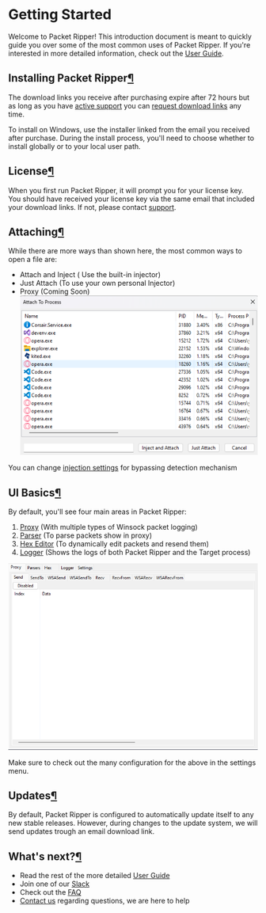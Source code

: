 # Getting Started

Welcome to Packet Ripper! This introduction document is meant to quickly guide you over some of the most common uses of Packet Ripper. If you're interested in more detailed information, check out the  [User Guide](https://docs.packetripper.live/user-guide).

## Installing Packet Ripper[¶](https://docs.packetripper.live/getting-started.html#installing-Packet-Ripper "Permanent link")

The download links you receive after purchasing expire after 72 hours but as long as you have  [active support](https://packetripper.live/faq)  you can  [request download links](https://packetripper.live/recover/)  any time.

To install on Windows, use the installer linked from the email you received after purchase. During the install process, you'll need to choose whether to install globally or to your local user path.

## License[¶](https://docs.packetripper.live/getting-started.html#license "Permanent link")

When you first run Packet Ripper, it will prompt you for your license key. You should have received your license key via the same email that included your download links. If not, please contact  [support](https://packetripper.live/support).

## Attaching[¶](https://docs.packetripper.live/getting-started.html#attaching "Permanent link")

While there are more ways than shown here, the most common ways to open a file are:

-   Attach and Inject ( Use the built-in injector)
-   Just Attach (To use your own personal Injector)
-   Proxy (Coming Soon)
![Attach Menu ><](images/attach.png "Attach Menu")

You can change [injection settings](/user-guide/injector) for bypassing detection mechanism

## UI Basics[¶](https://docs.packetripper.live/getting-started.html#ui-basics "Permanent link")

By default, you'll see four main areas in Packet Ripper:

1.  [Proxy](/user-guide/proxy) (With multiple types of Winsock packet logging)
2.  [Parser](/user-guide/perser) (To parse packets show in proxy)
3.  [Hex Editor](/user-guide/hex-editor) (To dynamically edit packets and resend them)
4.  [Logger](/user-guide/logger) (Shows the logs of both Packet Ripper and the Target process)


![Overview ><](images/overview.png "Overview")

Make sure to check out the many configuration for the above in the settings menu.


## Updates[¶](https://docs.packetripper.live/getting-started.html#updates "Permanent link")

By default, Packet Ripper is configured to automatically update itself to any new stable releases. However, during changes to the update system, we will send updates trough an email download link.

## What's next?[¶](https://docs.packetripper.live/getting-started.html#whats-next "Permanent link")

-   Read the rest of the more detailed  [User Guide](user-guide.html)
-   Join one of our  [Slack](https://join.slack.com/t/packetripper/shared_invite/zt-2c50lxf5t-l8tetkIoTUYnEd9I2Lr86Q)
- Check out the [FAQ](https://packetripper.live/faq)
- [Contact us](https://packetripper.live/support) regarding questions, we are here to help
